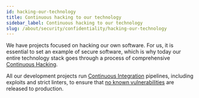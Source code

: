 ```yaml
---
id: hacking-our-technology
title: Continuous hacking to our technology
sidebar_label: Continuous hacking to our technology
slug: /about/security/confidentiality/hacking-our-technology
---
```


We have projects focused
on hacking our own software.
For us,
it is essential to set an example
of secure software,
which is why today our entire technology stack
goes through a process of comprehensive
[Continuous Hacking](https://fluidattacks.com/services/continuous-hacking/).

All our development projects run
[Continuous Integration](https://fluidattacks.com/about/security/#CI) pipelines,
including exploits and strict linters,
to ensure that
[no known vulnerabilities](/criteria/requirements/155)
are released to production.

